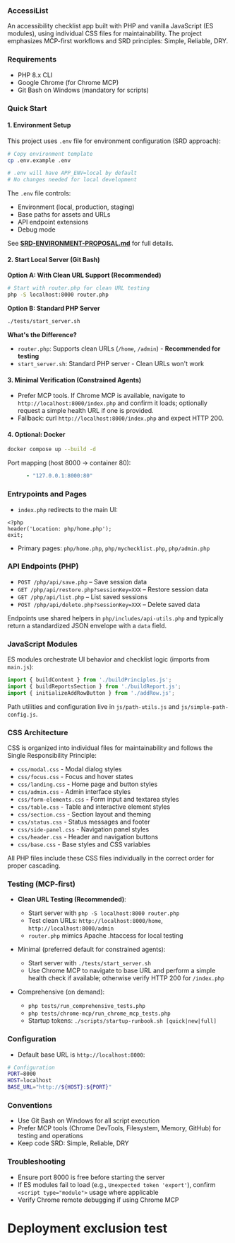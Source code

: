 ### AccessiList

An accessibility checklist app built with PHP and vanilla JavaScript (ES modules), using individual CSS files for maintainability. The project emphasizes MCP-first workflows and SRD principles: Simple, Reliable, DRY.

### Requirements

- PHP 8.x CLI
- Google Chrome (for Chrome MCP)
- Git Bash on Windows (mandatory for scripts)

### Quick Start

#### 1. Environment Setup

This project uses `.env` file for environment configuration (SRD approach):

```bash
# Copy environment template
cp .env.example .env

# .env will have APP_ENV=local by default
# No changes needed for local development
```

The `.env` file controls:
- Environment (local, production, staging)
- Base paths for assets and URLs
- API endpoint extensions
- Debug mode

See **[SRD-ENVIRONMENT-PROPOSAL.md](SRD-ENVIRONMENT-PROPOSAL.md)** for full details.

#### 2. Start Local Server (Git Bash)

**Option A: With Clean URL Support (Recommended)**
```bash
# Start with router.php for clean URL testing
php -S localhost:8000 router.php
```

**Option B: Standard PHP Server**
```bash
./tests/start_server.sh
```

**What's the Difference?**
- `router.php`: Supports clean URLs (`/home`, `/admin`) - **Recommended for testing**
- `start_server.sh`: Standard PHP server - Clean URLs won't work

#### 3. Minimal Verification (Constrained Agents)

- Prefer MCP tools. If Chrome MCP is available, navigate to `http://localhost:8000/index.php` and confirm it loads; optionally request a simple health URL if one is provided.
- Fallback: curl `http://localhost:8000/index.php` and expect HTTP 200.

#### 4. Optional: Docker

```bash
docker compose up --build -d
```

Port mapping (host 8000 → container 80):

```7:8:docker-compose.yml
      - "127.0.0.1:8000:80"
```

### Entrypoints and Pages

- `index.php` redirects to the main UI:

```1:3:index.php
<?php
header('Location: php/home.php');
exit;
```

- Primary pages: `php/home.php`, `php/mychecklist.php`, `php/admin.php`

### API Endpoints (PHP)

- `POST /php/api/save.php` – Save session data
- `GET /php/api/restore.php?sessionKey=XXX` – Restore session data
- `GET /php/api/list.php` – List saved sessions
- `POST /php/api/delete.php?sessionKey=XXX` – Delete saved data

Endpoints use shared helpers in `php/includes/api-utils.php` and typically return a standardized JSON envelope with a `data` field.

### JavaScript Modules

ES modules orchestrate UI behavior and checklist logic (imports from `main.js`):

```11:14:js/main.js
import { buildContent } from './buildPrinciples.js';
import { buildReportsSection } from './buildReport.js';
import { initializeAddRowButton } from './addRow.js';
```

Path utilities and configuration live in `js/path-utils.js` and `js/simple-path-config.js`.

### CSS Architecture

CSS is organized into individual files for maintainability and follows the Single Responsibility Principle:

- `css/modal.css` - Modal dialog styles
- `css/focus.css` - Focus and hover states
- `css/landing.css` - Home page and button styles
- `css/admin.css` - Admin interface styles
- `css/form-elements.css` - Form input and textarea styles
- `css/table.css` - Table and interactive element styles
- `css/section.css` - Section layout and theming
- `css/status.css` - Status messages and footer
- `css/side-panel.css` - Navigation panel styles
- `css/header.css` - Header and navigation buttons
- `css/base.css` - Base styles and CSS variables

All PHP files include these CSS files individually in the correct order for proper cascading.

### Testing (MCP-first)

- **Clean URL Testing (Recommended)**:
  - Start server with `php -S localhost:8000 router.php`
  - Test clean URLs: `http://localhost:8000/home`, `http://localhost:8000/admin`
  - `router.php` mimics Apache .htaccess for local testing

- Minimal (preferred default for constrained agents):
  - Start server with `./tests/start_server.sh`
  - Use Chrome MCP to navigate to base URL and perform a simple health check if available; otherwise verify HTTP 200 for `/index.php`

- Comprehensive (on demand):
  - `php tests/run_comprehensive_tests.php`
  - `php tests/chrome-mcp/run_chrome_mcp_tests.php`
  - Startup tokens: `./scripts/startup-runbook.sh [quick|new|full]`

### Configuration

- Default base URL is `http://localhost:8000`:

```7:11:tests/start_server.sh
# Configuration
PORT=8000
HOST=localhost
BASE_URL="http://${HOST}:${PORT}"
```

### Conventions

- Use Git Bash on Windows for all script execution
- Prefer MCP tools (Chrome DevTools, Filesystem, Memory, GitHub) for testing and operations
- Keep code SRD: Simple, Reliable, DRY

### Troubleshooting

- Ensure port 8000 is free before starting the server
- If ES modules fail to load (e.g., `Unexpected token 'export'`), confirm `<script type="module">` usage where applicable
- Verify Chrome remote debugging if using Chrome MCP
# Deployment exclusion test
